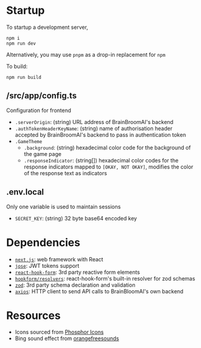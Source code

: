 # Startup
To startup a development server,
```
npm i
npm run dev
```

Alternatively, you may use `pnpm` as a drop-in replacement for `npm`

To build:
```
npm run build
```

## /src/app/config.ts
Configuration for frontend
- `.serverOrigin`: (string) URL address of BrainBroomAI's backend
- `.authTokenHeaderKeyName`: (string) name of authorisation header accepted by BrainBroomAI's backend to pass in authentication token
- `.GameTheme`
	- `.background`: (string) hexadecimal color code for the background of the game page
	- `.responseIndicator`: (string[]) hexadecimal color codes for the response indicators mapped to `[OKAY, NOT OKAY]`, modifies the color of the response text as indicators

## .env.local
Only one variable is used to maintain sessions
- `SECRET_KEY`: (string) 32 byte base64 encoded key

# Dependencies
- [`next.js`](https://nextjs.org/): web framework with React
- [`jose`](https://www.npmjs.com/package/jose): JWT tokens support
- [`react-hook-form`](https://react-hook-form.com/): 3rd party reactive form elements
- [`hookform/resolvers`](https://react-hook-form.com/get-started#SchemaValidation): react-hook-form's built-in resolver for zod schemas
- [`zod`](https://zod.dev/): 3rd party schema declaration and validation
- [`axios`](https://axios-http.com/): HTTP client to send API calls to BrainBloomAI's own backend

# Resources
- Icons sourced from [Phosphor Icons](https://phosphoricons.com/)
- Bing sound effect from [orangefreesounds](https://orangefreesounds.com/mario-coin-sound/)
